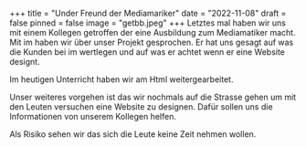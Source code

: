 +++
title = "Under Freund der Mediamariker"
date = "2022-11-08"
draft = false
pinned = false
image = "getbb.jpeg"
+++
L﻿etztes mal haben wir uns mit einem Kollegen getroffen der eine Ausbildung zum Mediamatiker macht. Mit im haben wir über unser Projekt gesprochen. Er hat uns gesagt auf was die Kunden bei im wertlegen und auf was er achtet wenn er eine Website designt.

I﻿m heutigen Unterricht haben wir am Html weitergearbeitet.

U﻿nser weiteres vorgehen ist das wir nochmals auf die Strasse gehen um mit den Leuten versuchen eine Website zu designen. Dafür sollen uns die Informationen von unserem Kollegen helfen.

A﻿ls Risiko sehen wir das sich die Leute keine Zeit nehmen wollen.